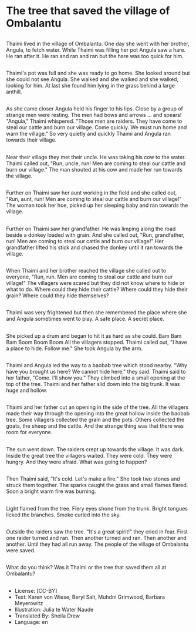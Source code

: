 # The tree that saved the village of Ombalantu

##
Thaimi lived in the village of
Ombalantu. One day she went with
her brother, Angula, to fetch water.
While Thaimi was filling her pot
Angula saw a hare. He ran after it.
He ran and ran and ran but the hare
was too quick for him.

##
Thaimi's pot was full and she was
ready to go home. She looked
around but she could not see
Angula. She walked and she walked
and she walked, looking for him. At
last she found him lying in the grass
behind a large anthill.

##
As she came closer Angula held his finger to his lips. Close by a group of strange men were
resting. The men had bows and arrows ... and spears!
"Angula," Thaimi whispered. "Those men are raiders. They have come to steal our cattle
and burn our village. Come quickly. We must run home and warn the village." So very
quietly and quickly Thaimi and Angula ran towards their village.

##
Near their village they met their
uncle. He was taking his cow to the
water. Thaimi called out, "Run,
uncle, run! Men are coming to steal
our cattle and burn our village."
The man shouted at his cow and
made her run towards the village.

##
Further on Thaimi saw her aunt
working in the field and she called
out, "Run, aunt, run! Men are
coming to steal our cattle and burn
our village!"
The woman took her hoe, picked up
her sleeping baby and ran towards
the village.

##
Further on Thaimi saw her
grandfather. He was limping along
the road beside a donkey loaded
with grain.
And she called out, "Run,
grandfather, run! Men are coming
to steal our cattle and burn our
village!"
Her grandfather lifted his stick and
chased the donkey until it ran
towards the village.

##
When Thaimi and her brother
reached the village she called out to
everyone, "Run, run. Men are
coming to steal our cattle and burn
our village!"
The villagers were scared but they
did not know where to hide or what
to do.
Where could they hide their cattle?
Where could they hide their grain?
Where could they hide themselves?

##
Thaimi was very frightened but then
she remembered the place where
she and Angula sometimes went to
play.
A safe place.
A secret place.

##
She picked up a drum and began to
hit it as hard as she could.
Bam Bam Bam Boom Boom Boom
All the villagers stopped.
Thaimi called out, "I have a place to
hide. Follow me."
She took Angula by the arm.

##
Thaimi and Angula led the way to a
baobab tree which stood nearby.
"Why have you brought us here? We
cannot hide here," they said.
Thaimi said to her father, "Come. I'll
show you." They climbed into a
small opening at the top of the tree.
Thaimi and her father slid down into
the big trunk. It was huge and
hollow.

##
Thaimi and her father cut an
opening in the side of the tree. All
the villagers made their way
through the opening into the great
hollow inside the baobab tree.
Some villagers collected the grain
and the pots.
Others collected the goats, the
sheep and the cattle. And the
strange thing was that there was
room for everyone.

##
The sun went down.
The raiders crept up towards the
village. It was dark.
Inside the great tree the villagers
waited.
They were cold. They were hungry.
And they were afraid.
What was going to happen?

##
Then Thaimi said, "It's cold. Let's
make a fire."
She took two stones and struck
them together. The sparks caught
the grass and small flames flared.
Soon a bright warm fire was
burning.

##
Light flamed from the tree. Fiery
eyes shone from the trunk. Bright
tongues licked the branches. Smoke
curled into the sky.

##
Outside the raiders saw the tree.
"It's a great spirit!" they cried in fear.
First one raider turned and ran.
Then another turned and ran.
Then another and another.
Until they had all run away.
The people of the village of Ombalantu were saved.

##
What do you think?
Was it Thaimi or the tree that saved
them all at Ombalantu?

##
* License: [CC-BY]
* Text: Karen von Wiese, Beryl Salt, Muhdni Grimwood, Barbara Meyerowitz
* Illustration: Julia te Water Naude
* Translated By: Sheila Drew
* Language: en
